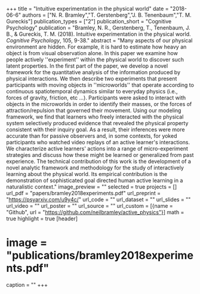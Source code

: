 +++
title = "Intuitive experimentation in the physical world"
date = "2018-06-6"
authors = ["N. R. Bramley","T. Gerstenberg","J. B. Tenenbaum","T. M. Gureckis"]
publication_types = ["2"]
publication_short = "Cognitive Psychology"
publication = "Bramley, N. R., Gerstenberg, T., Tenenbaum, J. B., & Gureckis, T. M. (2018). Intuitive experimentation in the physical world. _Cognitive Psychology_, 105, 9-38."
abstract = "Many aspects of our physical environment are hidden. For example, it is hard to estimate how heavy an object is from visual observation alone. In this paper we examine how people actively ''experiment'' within the physical world to discover such latent properties. In the first part of the paper, we develop a novel framework for the quantitative analysis of the information produced by physical interactions. We then describe two experiments that present participants with moving objects in ''microworlds'' that operate according to continuous spatiotemporal dynamics similar to everyday physics (i.e., forces of gravity, friction, etc ...). Participants were asked to interact with objects in the microworlds in order to identify their masses, or the forces of attraction/repulsion that governed their movement. Using our modeling framework, we find that learners who freely interacted with the physical system selectively produced evidence that revealed the physical property consistent with their inquiry goal. As a result, their inferences were more accurate than for passive observers and, in some contexts, for yoked participants who watched video replays of an active learner's interactions. We characterize active learners' actions into a range of micro-experiment strategies and discuss how these might be learned or generalized from past experience. The technical contribution of this work is the development of a novel analytic framework and methodology for the study of interactively learning about the physical world. Its empirical contribution is the demonstration of sophisticated goal directed human active learning in a naturalistic context."
image_preview = ""
selected = true
projects = []
url_pdf = "papers/bramley2018experiments.pdf"
url_preprint = "https://psyarxiv.com/u9y4c/"
url_code = ""
url_dataset = ""
url_slides = ""
url_video = ""
url_poster = ""
url_source = ""
url_custom = [{name = "Github", url = "https://github.com/neilbramley/active_physics"}]
math = true
highlight = true
[header]
# image = "publications/bramley2018experiments.pdf"
caption = ""
+++

